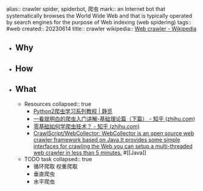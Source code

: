 alias:: crawler spider, spiderbot, 爬虫
mark:: an Internet bot that systematically browses the World Wide Web and that is typically operated by search engines for the purpose of Web indexing (web spidering)
tags:: #web
created:: 20230614
title:: crawler
wikipedia:: [Web crawler - Wikipedia](https://en.wikipedia.org/wiki/Web_crawler)
- ## Why
- ## How
- ## What
  - Resources
    collapsed:: true
    - [Python2爬虫学习系列教程 | 静觅](https://cuiqingcai.com/1052.html)
    - [一看就明白的爬虫入门讲解-基础理论篇（下篇） - 知乎 (zhihu.com)](https://www.zhihu.com/column/p/20336750)
    - [零基础如何学爬虫技术？ - 知乎 (zhihu.com)](https://www.zhihu.com/question/47883186)
    - [CrawlScript/WebCollector: WebCollector is an open source web crawler framework based on Java.It provides some simple interfaces for crawling the Web,you can setup a multi-threaded web crawler in less than 5 minutes.](https://github.com/CrawlScript/WebCollector) #[[Java]]
  - TODO task
    collapsed:: true
    - 循环爬取 权重爬取
    - 垂直爬虫
    - 水平爬虫